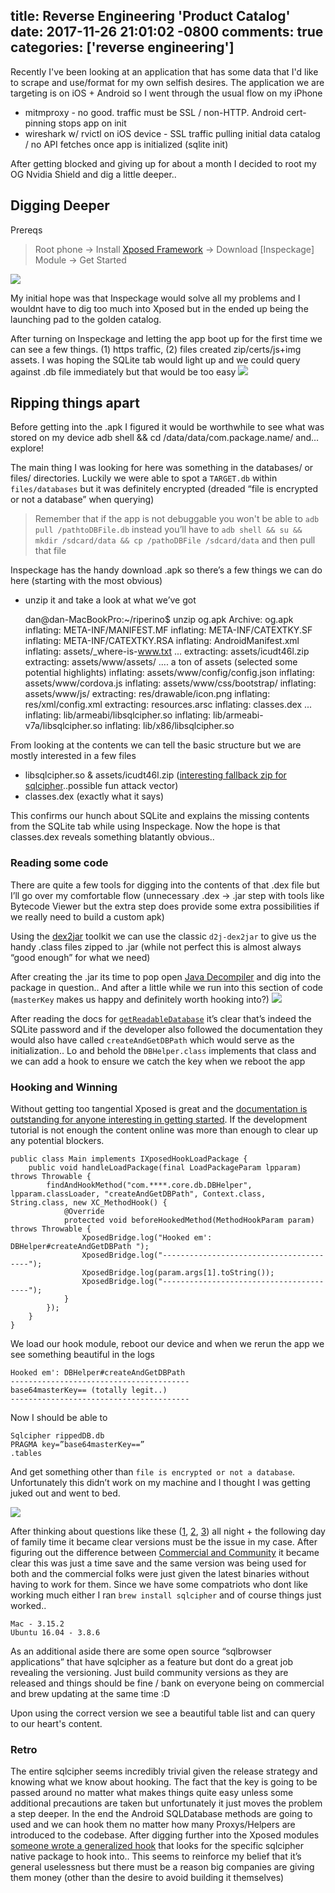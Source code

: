 title: Reverse Engineering 'Product Catalog'
date: 2017-11-26 21:01:02 -0800
comments: true
categories: ['reverse engineering']
---
Recently I've been looking at an application that has some data that I'd like to scrape and use/format for my own selfish desires. The application we are targeting is on iOS + Android so I went through the usual flow on my iPhone
- mitmproxy - no good. traffic must be SSL / non-HTTP. Android cert-pinning stops app on init
- wireshark w/ rvictl on iOS device - SSL traffic pulling initial data catalog / no API fetches once app is initialized (sqlite init)

After getting blocked and giving up for about a month I decided to root my OG Nvidia Shield and dig a little deeper..

## Digging Deeper
Prereqs
> Root phone -> Install [Xposed Framework](http://repo.xposed.info/module/de.robv.android.xposed.installer) -> Download [Inspeckage] Module -> Get Started

![](https://houseofthegeeks.com/wp-content/uploads/2017/01/IndianaJones.gif)

My initial hope was that Inspeckage would solve all my problems and I wouldnt have to dig too much into Xposed but in the ended up being the launching pad to the golden catalog.

After turning on Inspeckage and letting the app boot up for the first time we can see a few things. (1) https traffic, (2) files created zip/certs/js+img assets. I was hoping the SQLite tab would light up and we could query against .db file immediately but that would be too easy
![](https://i.imgur.com/VUac9vS.png)


## Ripping things apart
Before getting into the .apk I figured it would be worthwhile to see what was stored on my device
    adb shell && cd /data/data/com.package.name/
and… explore!

The main thing I was looking for here was something in the databases/ or files/ directories. Luckily we were able to spot a `TARGET.db` within `files/databases` but it was definitely encrypted (dreaded “file is encrypted or not a database” when querying)
> Remember that if the app is not debuggable you won't be able to `adb pull /pathtoDBFile.db` instead you’ll have to `adb shell && su && mkdir /sdcard/data && cp /pathoDBFile /sdcard/data` and then pull that file

Inspeckage has the handy download .apk so there’s a few things we can do here (starting with the most obvious)
- unzip it and take a look at what we’ve got

    dan@dan-MacBookPro:~/riperino$ unzip og.apk
    Archive:  og.apk
      inflating: META-INF/MANIFEST.MF
      inflating: META-INF/CATEXTKY.SF
      inflating: META-INF/CATEXTKY.RSA
      inflating: AndroidManifest.xml
      inflating: assets/_where-is-www.txt
      ...
     extracting: assets/icudt46l.zip
     extracting: assets/www/assets/
     .... a ton of assets (selected some potential highlights)
      inflating: assets/www/config/config.json
      inflating: assets/www/cordova.js
      inflating: assets/www/css/bootstrap/
      inflating: assets/www/js/
     extracting: res/drawable/icon.png
      inflating: res/xml/config.xml
     extracting: resources.arsc
      inflating: classes.dex
    ...
      inflating: lib/armeabi/libsqlcipher.so
      inflating: lib/armeabi-v7a/libsqlcipher.so
      inflating: lib/x86/libsqlcipher.so

From looking at the contents we can tell the basic structure but we are mostly interested in a few files
- libsqlcipher.so & assets/icudt46l.zip ([interesting fallback zip for sqlcipher](https://stackoverflow.com/questions/22024657/sqlcipher-for-android-icudt46l-zip-really-needed)..possible fun attack vector)
- classes.dex (exactly what it says)

This confirms our hunch about SQLite and explains the missing contents from the SQLite tab while using Inspeckage. Now the hope is that classes.dex reveals something blatantly obvious..

### Reading some code
There are quite a few tools for digging into the contents of that .dex file but I’ll go over my comfortable flow (unnecessary .dex -> .jar step with tools like Bytecode Viewer but the extra step does provide some extra possibilities if we really need to build a custom apk)

Using the [dex2jar](https://github.com/pxb1988/dex2jar) toolkit we can use the classic `d2j-dex2jar` to give us the handy .class files zipped to .jar (while not perfect this is almost always “good enough” for what we need)

After creating the .jar its time to pop open [Java Decompiler](http://jd.benow.ca/) and dig into the package in question.. And after a little while we run into this section of code (`masterKey` makes us happy and definitely worth hooking into?)
![](https://i.imgur.com/a7oTmpu.png)

After reading the docs for [`getReadableDatabase`](https://developer.android.com/reference/android/database/sqlite/SQLiteOpenHelper.html#getReadableDatabase()) it’s clear that’s indeed the SQLite password and if the developer also followed the documentation they would also have called `createAndGetDBPath` which would serve as the initialization.. Lo and behold the `DBHelper.class` implements that class and we can add a hook to ensure we catch the key when we reboot the app
### Hooking and Winning
Without getting too tangential Xposed is great and the [documentation is outstanding for anyone interesting in getting started](https://github.com/rovo89/XposedBridge/wiki/Development-tutorial). If the development tutorial is not enough the content online was more than enough to clear up any potential blockers.

    public class Main implements IXposedHookLoadPackage {
        public void handleLoadPackage(final LoadPackageParam lpparam) throws Throwable {
            findAndHookMethod("com.****.core.db.DBHelper", lpparam.classLoader, "createAndGetDBPath", Context.class, String.class, new XC_MethodHook() {
                @Override
                protected void beforeHookedMethod(MethodHookParam param) throws Throwable {
                    XposedBridge.log("Hooked em': DBHelper#createAndGetDBPath ");
                    XposedBridge.log("----------------------------------------");
                    XposedBridge.log(param.args[1].toString());
                    XposedBridge.log("----------------------------------------");
                }
            });
        }
    }

We load our hook module, reboot our device and when we rerun the app we see something beautiful in the logs

    Hooked em': DBHelper#createAndGetDBPath
    ----------------------------------------
    base64masterKey== (totally legit..)
    ----------------------------------------

Now I should be able to

    Sqlcipher rippedDB.db
    PRAGMA key=”base64masterKey==”
    .tables

And get something other than `file is encrypted or not a database`. Unfortunately this didn’t work on my machine and I thought I was getting juked out and went to bed.

![](https://media.giphy.com/media/HzgfYh5H3MR0s/giphy.gif)

After thinking about questions like these ([1](http://sqlite.1065341.n5.nabble.com/Getting-error-quot-file-is-encrypted-or-is-not-a-database-quot-when-trying-simple-C-example-td75837.html), [2](https://stackoverflow.com/questions/44161713/sqlite-file-is-encrypted-or-is-not-a-database), [3](https://github.com/sqlcipher/sqlcipher/issues/205)) all night + the following day of family time it became clear versions must be the issue in my case. After figuring out the difference between [Commercial and Community](https://www.zetetic.net/sqlcipher/buy/) it became clear this was just a time save and the same version was being used for both and the commercial folks were just given the latest binaries without having to work for them. Since we have some compatriots who dont like working much either I ran `brew install sqlcipher` and of course things just worked..

    Mac - 3.15.2
    Ubuntu 16.04 - 3.8.6

As an additional aside there are some open source “sqlbrowser applications” that have sqlcipher as a feature but dont do a great job revealing the versioning. Just build community versions as they are released and things should be fine / bank on everyone being on commercial and brew updating at the same time :D

Upon using the correct version we see a beautiful table list and can query to our heart's content.


### Retro
The entire sqlcipher seems incredibly trivial given the release strategy and knowing what we know about hooking. The fact that the key is going to be passed around no matter what makes things quite easy unless some additional precautions are taken but unfortunately it just moves the problem a step deeper. In the end the Android SQLDatabase methods are going to used and we can hook them no matter how many Proxys/Helpers are introduced to the codebase. After digging further into the Xposed modules [someone wrote a generalized hook](https://github.com/jakev/SqlCipherHook) that looks for the specific sqlcipher native package to hook into.. This seems to reinforce my belief that it’s general uselessness but there must be a reason big companies are giving them money (other than the desire to avoid building it themselves)

